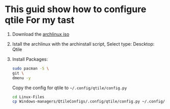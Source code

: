# This guid show how to configure qtile For my tast

1. Download the [archlinux iso](https://archlinux.interhost.co.il/iso/2025.06.01/)

2. Istall the archlinux with the archinstall script, Select type: Descktop: Qtile

3. Install Packages:

    ```bash
    sudo pacman -S \
    git \
    dmenu -y
    ```

    Copy the config for qtile to `~/.config/qtile/config.py`

    ```bash
    cd Linux-Files
    cp Windows-managers/QtileConfigs/.config/qtile/config.py ~/.config/qtile/config.py
    ```

